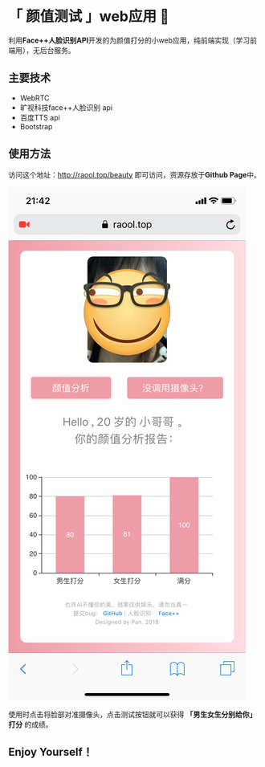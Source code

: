 # 「 颜值测试 」web应用 💅
利用**Face++人脸识别API**开发的为颜值打分的小web应用，纯前端实现（学习前端用），无后台服务。
## 主要技术
- WebRTC
- 旷视科技face++人脸识别 api
- 百度TTS api
- Bootstrap
## 使用方法
访问这个地址：http://raool.top/beauty 即可访问，资源存放于**Github Page**中。

![image](https://github.com/Fakegua/Beauty/blob/master/beauty.JPG?raw=true)

使用时点击将脸部对准摄像头，点击测试按钮就可以获得 **「男生女生分别给你」打分** 的成绩。
## Enjoy Yourself！
